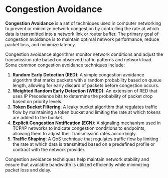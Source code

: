# Congestion Avoidance

**Congestion Avoidance** is a set of techniques used in computer networking to prevent or minimize network congestion by controlling the rate at which data is transmitted into a network link or router buffer. The primary goal of congestion avoidance is to maintain optimal network performance, reduce packet loss, and minimize latency.

Congestion avoidance algorithms monitor network conditions and adjust the transmission rate based on observed traffic patterns and network load. Some common congestion avoidance techniques include:

1. **Random Early Detection (RED)**: A simple congestion avoidance algorithm that marks packets with a random probability based on queue length, allowing for early discard of packets before congestion occurs.
2. **Weighted Random Early Detection (WRED)**: An extension of RED that uses IP Precedence bits to determine the probability of packet drop based on priority levels.
3. **Token Bucket Filtering**: A leaky bucket algorithm that regulates traffic flow by maintaining a token bucket and limiting the rate at which tokens are added to the bucket.
4. **Explicit Congestion Notification (ECN)**: A signaling mechanism used in TCP/IP networks to indicate congestion conditions to endpoints, allowing them to adjust their transmission rates accordingly.
5. **Traffic Shaping**: A QoS technique that regulates traffic flow by limiting the rate at which data is transmitted based on a predefined profile or contract with the network provider.

Congestion avoidance techniques help maintain network stability and ensure that available bandwidth is utilized efficiently while minimizing packet loss and delay.